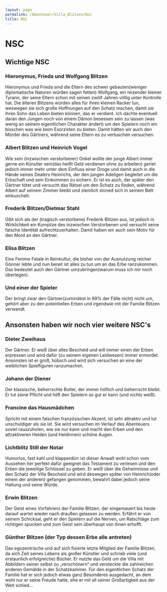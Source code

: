 ```yaml
---
layout: page
permalink: /Abenteuer/Villa_Blitzen/Nsc
title: NSC
---
```


# NSC

## Wichtige NSC

### Hieronymus, Frieda und Wolfgang Blitzen

Hieronymus und Frieda sind die Eltern des schwer gebauten(weniger diplomatische Naturen würden sagen fetten) Wolfgang, ein reizender kleiner Tyrann, der seine Eltern schon mit seinen zwölf Jahren völlig unter Kontrolle hat. Die älteren Blitzens würden alles für ihren kleinen Racker tun, weswegen sie sich große Hoffnungen auf den Schatz machen, damit sie ihren Sohn das Leben bieten können, das er verdient. Ich dachte eventuell daran den Jungen noch von einem Dämon besessen sein zu lassen (was wenig an seinem eigentlichen Charakter ändert) um den Spielern noch ein bisschen was wie beim Exorzisten zu bieten. Damit hätten wir auch den Mörder des Gärtners, während seine Eltern es zu vertuschen versuchen.

### Albert Blitzen und Heinrich Vogel

Wie sein (inzwischen verstorbener) Onkel wollte der junge Albert immer gerne ein Künstler sein(das heißt Geld verdienen ohne zu arbeiten) geriet jedoch immer mehr unter dem Einfluss einer Droge und damit auch in die Hände seines Dealers Heinrichs, der den jungen Adeligen begleitet um die Erbschaft und sein Einkommen zu sichern. Er ist es auch, der später den Gärtner tötet und versucht das Rätsel um den Schatz zu finden, während Albert auf seinem Zimmer bleibt und ziemlich stoned sich in seinem Bett einkuschelt.

### Frederik Blitzen/Dietmar Stahl

Gibt sich als der (tragisch verstorbene) Frederik Blitzen aus, ist jedoch in Wirklichkeit ein Komplize des inzwischen Verstorbenen und versucht seine falsche Identität aufrechtzuerhalten. Damit haben wir auch sein Motiv für den Mord an den Gärtner.

### Elisa Blitzen

Eine Femme Fatale in Reinkultur, die bisher von der Ausnutzung reicher Gönner lebte und nun bereit ist alles zu tun um an das Erbe ranzukommen. Das bedeutet auch den Gärtner umzubringen(warum muss ich mir noch überlegen).

### Und einer der Spieler

Der bringt zwar den Gärtner(zumindest in 99% der Fälle nicht) nicht um, gehört aber zu den potentiellen Erben und irgendwie mit der Familie Blitzen verwandt.

## Ansonsten haben wir noch vier weitere NSC&#39;s

### Dieter Zweihaus

Der Gärtner. Er weiß über alles Bescheid und will immer einen der Erben erpressen und wird dafür (zu seinem eigenen Leidwesen) immer ermordet. Ansonsten ist er groß, hübsch und wird sich versuchen an eine der weiblichen Spielfiguren ranzumachen.

### Johann der Diener

Der klassische, beherrschte Butler, der immer höflich und beherrscht bleibt. Er tut seine Pflicht und hilft den Spielern so gut er kann (und nichts weiß).

### Francine das Hausmädchen

Spricht mit einem falschen französischen Akzent, ist sehr attraktiv und tut unschuldiger als sie ist. Sie wird versuchen im Verlauf des Abenteuers soviel rauszuholen, wie sie nur kann und macht den Erben und den attraktiveren Helden (und Heldinnen) schöne Augen.

### Lichtblitz Still der Notar

Humorlos, fast kahl und klapperdürr ist dieser Anwalt wohl schon vom Aussehen her perfekt dafür geeignet das Testament zu verlesen und den Erben die jeweilige Schlüssel zu geben. Er weiß über die Geheimnisse und den Schatz der Villa Bescheid und wird deswegen später von Heinrich(oder einem der anderen) gefangen genommen, bewahrt dabei jedoch seine Haltung und seine Würde.

### Erwin Blitzen

Der Geist eines Vorfahrens der Familie Blitzen, der eingemauert bis heute darauf wartet wieder nach draußen gelassen zu werden. Erfährt er von seinem Schicksal, geht er den Spielern auf die Nerven, um Ratschläge zum richtigen spucken und zum Geist sein überhaupt von ihnen erhofft.

### Günther Blitzen (der Typ dessen Erbe alle antreten)

Das egozentrische und auf sich fixierte letzte Mitglied der Familie Blitzen, da sich Zeit seines Lebens als großer Künstler und schrieb viele (und erstaunlich erfolgreiche) Bücher. Er nutzte das Geld um die Villa mit Abbildern seiner selbst zu &bdquo;verschönern&ldquo; und versteckte die zahlreichen anderen Gemälde in der Schatzkammer. Für den eigentlichen Schatz der Familie hat er sich jedoch etwas ganz Besonderes ausgedacht, an dem wohl nur er seine Freude hatte, ehe er mit all seiner Großartigkeit aus der Welt schied...
